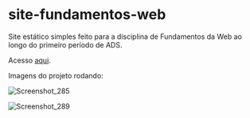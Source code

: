 # site-fundamentos-web
Site estático simples feito para a disciplina de Fundamentos da Web ao longo do primeiro período de ADS.

Acesso <a href="https://ruanemanuell.github.io/site-fundamentos-web/">aqui<a>.

Imagens do projeto rodando:

![Screenshot_285](https://github.com/RuanEmanuell/site-fundamentos-web/assets/113607857/4b3345f9-0a4f-44a2-8158-be4086898058)


![Screenshot_289](https://github.com/RuanEmanuell/site-fundamentos-web/assets/113607857/9ce02a3b-bb29-432d-81cf-dcdbbb7ed806)
